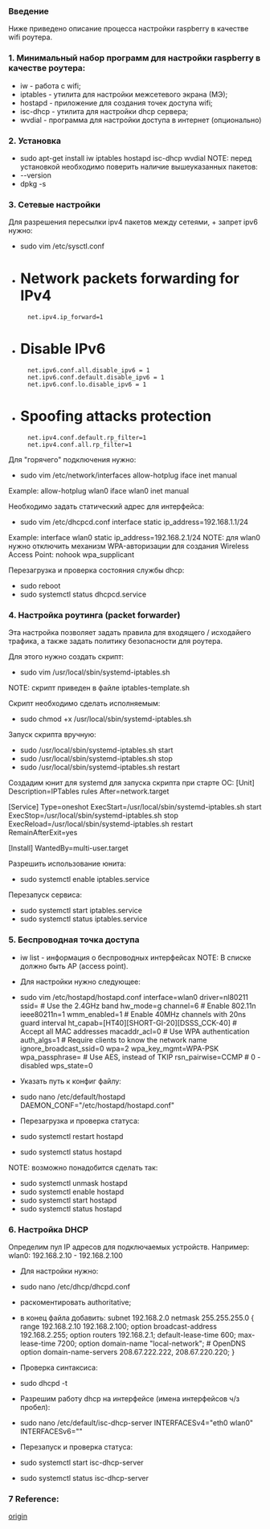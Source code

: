 ### Введение
Ниже приведено описание процесса настройки raspberry в качестве wifi роутера.

### 1. Минимальный набор программ для настройки raspberry в качестве роутера:

- iw - работа с wifi;
- iptables - утилита для настройки межсетевого экрана (МЭ);
- hostapd - приложение для создания точек доступа wifi;
- isc-dhcp - утилита для настройки dhcp сервера;
- wvdial - программа для настройки доступа в интернет (опционально)

### 2. Установка

- sudo apt-get install iw iptables hostapd isc-dhcp wvdial
NOTE: перед установкой необходимо поверить наличие вышеуказанных пакетов:
- <packet-name> --version
- dpkg -s <packet-name>

### 3. Сетевые настройки

Для разрешения пересылки ipv4 пакетов между сетеями, + запрет ipv6 нужно:
- sudo vim /etc/sysctl.conf
- # Network packets forwarding for IPv4
		net.ipv4.ip_forward=1
- # Disable IPv6
		net.ipv6.conf.all.disable_ipv6 = 1
		net.ipv6.conf.default.disable_ipv6 = 1
		net.ipv6.conf.lo.disable_ipv6 = 1
- # Spoofing attacks protection
		net.ipv4.conf.default.rp_filter=1
		net.ipv4.conf.all.rp_filter=1

Для "горячего" подключения нужно:
- sudo vim /etc/network/interfaces
		allow-hotplug <interface-name>
		iface <interface-name> inet manual

Example:
		allow-hotplug wlan0
		iface wlan0 inet manual

Необходимо задать статический адрес для интерфейса:
- sudo vim /etc/dhcpcd.conf
		interface <interface-name>
		static ip_address=192.168.1.1/24

Example:
		interface wlan0
		static ip_address=192.168.2.1/24
NOTE: для wlan0 нужно отключить механизм WPA-авторизации для создания 
Wireless Access Point: nohook wpa_supplicant

Перезагрузка и проверка состояния службы dhcp:
- sudo reboot
- sudo systemctl status dhcpcd.service

### 4. Настройка роутинга (packet forwarder)

Эта настройка позволяет задать правила для входящего / исходайего трафика, а 
также задать политику безопасности для роутера.

Для этого нужно создать скрипт:
- sudo vim /usr/local/sbin/systemd-iptables.sh

NOTE: скрипт приведен в файле iptables-template.sh

Скрипт необходимо сделать исполняемым:
- sudo chmod +x /usr/local/sbin/systemd-iptables.sh

Запуск скрипта вручную:
- sudo /usr/local/sbin/systemd-iptables.sh start
- sudo /usr/local/sbin/systemd-iptables.sh stop
- sudo /usr/local/sbin/systemd-iptables.sh restart

Создадим юнит для systemd для запуска скрипта при старте ОС:
[Unit]
Description=IPTables rules
After=network.target

[Service]
Type=oneshot
ExecStart=/usr/local/sbin/systemd-iptables.sh start
ExecStop=/usr/local/sbin/systemd-iptables.sh stop
ExecReload=/usr/local/sbin/systemd-iptables.sh restart
RemainAfterExit=yes

[Install]
WantedBy=multi-user.target

Разрешить использование юнита:
- sudo systemctl enable iptables.service

Перезапуск сервиса:
- sudo systemctl start iptables.service
- sudo systemctl status iptables.service

### 5. Беспроводная точка доступа

- iw list - информация о беспроводных интерфейсах
NOTE: В списке должно быть AP (access point).

- Для настройки нужно следующее:
- sudo vim /etc/hostapd/hostapd.conf
		interface=wlan0
		driver=nl80211
		ssid=<network-name>
		# Use the 2.4GHz band
		hw_mode=g
		channel=6
		# Enable 802.11n
		ieee80211n=1
		wmm_enabled=1
		# Enable 40MHz channels with 20ns guard interval
		ht_capab=[HT40][SHORT-GI-20][DSSS_CCK-40]
		# Accept all MAC addresses
		macaddr_acl=0
		# Use WPA authentication
		auth_algs=1
		# Require clients to know the network name
		ignore_broadcast_ssid=0
		wpa=2
		wpa_key_mgmt=WPA-PSK
		wpa_passphrase=<password>
		# Use AES, instead of TKIP
		rsn_pairwise=CCMP
		# 0 - disabled
		wps_state=0

- Указать путь к конфиг файлу:
- sudo nano /etc/default/hostapd
	DAEMON_CONF="/etc/hostapd/hostapd.conf"

- Перезагрузка и проверка статуса:
- sudo systemctl restart hostapd
- sudo systemctl status hostapd

NOTE: возможно понадобится сделать так:
- sudo systemctl unmask hostapd
- sudo systemctl enable hostapd
- sudo systemctl start hostapd
- sudo systemctl status hostapd

### 6. Настройка DHCP

Определим пул IP адресов для подключаемых устройств.
Например: wlan0: 192.168.2.10 - 192.168.2.100

- Для настройки нужно:
- sudo nano /etc/dhcp/dhcpd.conf
- раскоментировать authoritative;
- в конец файла добавить:
		subnet 192.168.2.0 netmask 255.255.255.0
		{
 			range 192.168.2.10 192.168.2.100;
 			option broadcast-address 192.168.2.255;
 			option routers 192.168.2.1;
 			default-lease-time 600; 
 			max-lease-time 7200;
 			option domain-name "local-network";
 			# OpenDNS
 			option domain-name-servers 208.67.222.222, 208.67.220.220;
		}

- Проверка синтаксиса:
- sudo dhcpd -t

- Разрешим работу dhcp на интерфейсе (имена интерфейсов ч/з пробел):
- sudo nano /etc/default/isc-dhcp-server
	INTERFACESv4="eth0 wlan0"
	INTERFACESv6=""
- Перезапуск и проверка статуса:
- sudo systemctl start isc-dhcp-server
- sudo systemctl status isc-dhcp-server

### 7 Reference:

[origin](https://ph0en1x.net/105-raspberry-pi-handmade-server-router-software.html#raspberry-pi-start-config)
